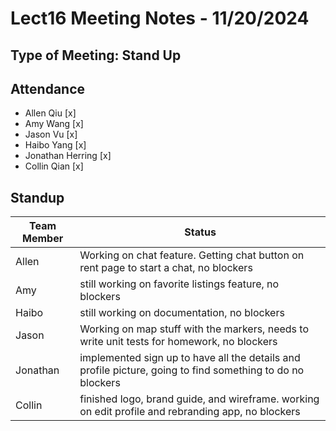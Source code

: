 # Lect16 Meeting Notes - 11/20/2024

## Type of Meeting: Stand Up

## Attendance

- Allen Qiu [x]
- Amy Wang [x]
- Jason Vu [x]
- Haibo Yang [x]
- Jonathan Herring [x]
- Collin Qian [x]

## Standup

| Team Member | Status                                                                                                               |
| ----------- | -------------------------------------------------------------------------------------------------------------------- |
| Allen       | Working on chat feature. Getting chat button on rent page to start a chat, no blockers                                                                      |
| Amy         | still working on favorite listings feature, no blockers                                  |
| Haibo       | still working on documentation, no blockers |
| Jason       | Working on map stuff with the markers, needs to write unit tests for homework, no blockers                                                                    |
| Jonathan    | implemented sign up to have all the details and profile picture, going to find something to do no blockers                                           |
| Collin      | finished logo, brand guide, and wireframe. working on edit profile and rebranding app, no blockers               |

